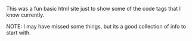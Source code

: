 This was a fun basic html site just to show some of the code tags that I know currently.

NOTE: I may have missed some things, but its a good collection of info to start with.
